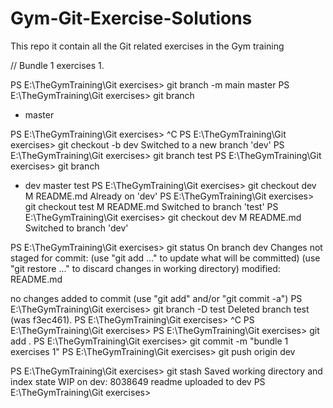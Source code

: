 # Gym-Git-Exercise-Solutions
This repo it contain all the Git related exercises in the  Gym training


// Bundle 1 exercises 1.


PS E:\TheGymTraining\Git exercises> git branch -m main master
PS E:\TheGymTraining\Git exercises> git branch
* master

PS E:\TheGymTraining\Git exercises> ^C
PS E:\TheGymTraining\Git exercises> git checkout -b dev
Switched to a new branch 'dev'
PS E:\TheGymTraining\Git exercises> git branch test
PS E:\TheGymTraining\Git exercises> git branch
* dev
  master
  test
PS E:\TheGymTraining\Git exercises> git checkout dev
M       README.md
Already on 'dev'
PS E:\TheGymTraining\Git exercises> git checkout test
M       README.md
Switched to branch 'test'
PS E:\TheGymTraining\Git exercises> git checkout dev 
M       README.md
Switched to branch 'dev'


PS E:\TheGymTraining\Git exercises> git status
On branch dev
Changes not staged for commit:
  (use "git add <file>..." to update what will be committed)
  (use "git restore <file>..." to discard changes in working directory)
        modified:   README.md

no changes added to commit (use "git add" and/or "git commit -a")
PS E:\TheGymTraining\Git exercises> git branch -D test
Deleted branch test (was f3ec461).
PS E:\TheGymTraining\Git exercises> ^C
PS E:\TheGymTraining\Git exercises> 
PS E:\TheGymTraining\Git exercises> git add .
PS E:\TheGymTraining\Git exercises> git commit -m "bundle 1 exercises 1"
PS E:\TheGymTraining\Git exercises> git push origin dev


PS E:\TheGymTraining\Git exercises> git stash
Saved working directory and index state WIP on dev: 8038649 readme uploaded to dev
PS E:\TheGymTraining\Git exercises> 